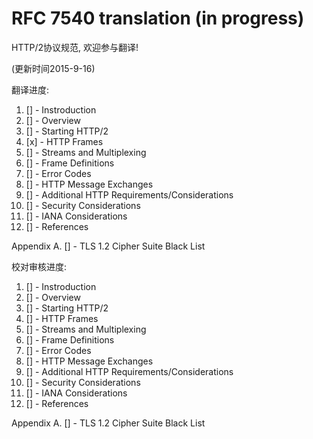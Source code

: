 # RFC 7540 translation (in progress)

HTTP/2协议规范, 欢迎参与翻译!

(更新时间2015-9-16)

翻译进度:

1. [] - Instroduction
2. [] - Overview
3. [] - Starting HTTP/2
4. [x] - HTTP Frames
5. [] - Streams and Multiplexing
6. [] - Frame Definitions
7. [] - Error Codes
8. [] - HTTP Message Exchanges
9. [] - Additional HTTP Requirements/Considerations
10. [] - Security Considerations
11. [] - IANA Considerations
12. [] - References

Appendix A. [] - TLS 1.2 Cipher Suite Black List

校对审核进度:

1. [] - Instroduction
2. [] - Overview
3. [] - Starting HTTP/2
4. [] - HTTP Frames
5. [] - Streams and Multiplexing
6. [] - Frame Definitions
7. [] - Error Codes
8. [] - HTTP Message Exchanges
9. [] - Additional HTTP Requirements/Considerations
10. [] - Security Considerations
11. [] - IANA Considerations
12. [] - References

Appendix A. [] - TLS 1.2 Cipher Suite Black List
